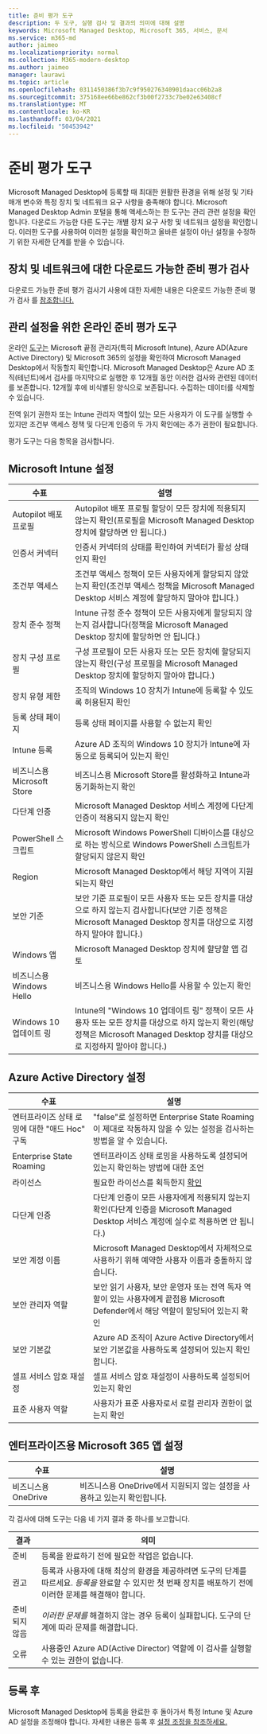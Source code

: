 ```yaml
---
title: 준비 평가 도구
description: 두 도구, 실행 검사 및 결과의 의미에 대해 설명
keywords: Microsoft Managed Desktop, Microsoft 365, 서비스, 문서
ms.service: m365-md
author: jaimeo
ms.localizationpriority: normal
ms.collection: M365-modern-desktop
ms.author: jaimeo
manager: laurawi
ms.topic: article
ms.openlocfilehash: 0311450386f3b7c9f950276340901daacc06b2a8
ms.sourcegitcommit: 375168ee66be862cf3b00f2733c7be02e63408cf
ms.translationtype: MT
ms.contentlocale: ko-KR
ms.lasthandoff: 03/04/2021
ms.locfileid: "50453942"
---
```

# <a name="readiness-assessment-tools"></a>준비 평가 도구

Microsoft Managed Desktop에 등록할 때 최대한 원활한 환경을 위해 설정 및 기타 매개 변수와 특정 장치 및 네트워크 요구 사항을 충족해야 합니다. Microsoft Managed Desktop Admin 포털을 통해 액세스하는 한 도구는 관리 관련 설정을 확인합니다. 다운로드 가능한 다른 도구는 개별 장치 요구 사항 및 네트워크 설정을 확인합니다. 이러한 도구를 사용하여 이러한 설정을 확인하고 올바른 설정이 아닌 설정을 수정하기 위한 자세한 단계를 받을 수 있습니다.

## <a name="downloadable-readiness-assessment-checker-for-devices-and-network"></a>장치 및 네트워크에 대한 다운로드 가능한 준비 평가 검사

다운로드 가능한 준비 평가 검사기 사용에 대한 자세한 내용은 다운로드 가능한 준비 평가 검사 를 [참조합니다.](readiness-assessment-downloadable.md)

## <a name="online-readiness-assessment-tool-for-management-settings"></a>관리 설정을 위한 온라인 준비 평가 도구

온라인 [도구는](https://aka.ms/mmdart) Microsoft 끝점 관리자(특히 Microsoft Intune), Azure AD(Azure Active Directory) 및 Microsoft 365의 설정을 확인하여 Microsoft Managed Desktop에서 작동할지 확인합니다. Microsoft Managed Desktop은 Azure AD 조직(테넌트)에서 검사를 마지막으로 실행한 후 12개월 동안 이러한 검사와 관련된 데이터를 보존합니다. 12개월 후에 비식별된 양식으로 보존됩니다. 수집하는 데이터를 삭제할 수 있습니다.

전역 읽기 권한자 또는 Intune 관리자 역할이 있는 모든 사용자가 이 도구를[](readiness-assessment-fix.md#conditional-access-policies) 실행할 수 있지만 [](readiness-assessment-fix.md#multifactor-authentication) 조건부 액세스 정책 및 다단계 인증의 두 가지 확인에는 추가 권한이 필요합니다.
 
평가 도구는 다음 항목을 검사합니다.

## <a name="microsoft-intune-settings"></a>Microsoft Intune 설정

|수표  |설명  |
|---------|---------|
|Autopilot 배포 프로필     | Autopilot 배포 프로필 할당이 모든 장치에 적용되지 않는지 확인(프로필을 Microsoft Managed Desktop 장치에 할당하면 안 됩니다.)        |
|인증서 커넥터     | 인증서 커넥터의 상태를 확인하여 커넥터가 활성 상태인지 확인   |
|조건부 액세스     | 조건부 액세스 정책이 모든 사용자에게 할당되지 않았는지  확인(조건부 액세스 정책을 Microsoft Managed Desktop 서비스 계정에 할당하지 말아야 합니다.)    |
|장치 준수 정책     | Intune 규정 준수 정책이 모든 사용자에게 할당되지  않는지 검사합니다(정책을 Microsoft Managed Desktop 장치에 할당하면 안 됩니다.)    |
|장치 구성 프로필     | 구성 프로필이 모든 사용자 또는 모든 장치에 할당되지 않는지  확인(구성 프로필을 Microsoft Managed Desktop 장치에 할당하지 말아야 합니다.)     |
|장치 유형 제한     | 조직의 Windows 10 장치가 Intune에 등록할 수 있도록 허용된지 확인        |
|등록 상태 페이지     | 등록 상태 페이지를 사용할 수 없는지 확인      |
|Intune 등록     | Azure AD 조직의 Windows 10 장치가 Intune에 자동으로 등록되어 있는지 확인         |
|비즈니스용 Microsoft Store     | 비즈니스용 Microsoft Store를 활성화하고 Intune과 동기화하는지 확인        |
|다단계 인증 | Microsoft Managed Desktop 서비스 계정에 다단계 인증이 적용되지 않는지 확인
|PowerShell 스크립트     | Microsoft Windows PowerShell 디바이스를 대상으로 하는  방식으로 Windows PowerShell 스크립트가 할당되지 않은지 확인    |
|Region     | Microsoft Managed Desktop에서 해당 지역이 지원되는지 확인        |
|보안 기준     | 보안 기준 프로필이 모든 사용자 또는 모든 장치를 대상으로 하지 않는지  검사합니다(보안 기준 정책은 Microsoft Managed Desktop 장치를 대상으로 지정하지 말아야 합니다.)       |
|Windows 앱     | Microsoft Managed Desktop 장치에 할당할 앱 검토      |
|비즈니스용 Windows Hello     | 비즈니스용 Windows Hello를 사용할 수 있는지 확인        |
|Windows 10 업데이트 링     | Intune의 "Windows 10 업데이트 링" 정책이 모든 사용자 또는 모든 장치를  대상으로 하지 않는지 확인(해당 정책은 Microsoft Managed Desktop 장치를 대상으로 지정하지 말아야 합니다.)     |


## <a name="azure-active-directory-settings"></a>Azure Active Directory 설정

|수표  |설명  |
|---------|---------|
|엔터프라이즈 상태 로밍에 대한 "애드 Hoc" 구독     | "false"로 설정하면 Enterprise State Roaming이 제대로 작동하지 않을 수 있는 설정을 검사하는 방법을 알 수 있습니다.  |
|Enterprise State Roaming     | 엔터프라이즈 상태 로밍을 사용하도록 설정되어 있는지 확인하는 방법에 대한 조언       |
|라이선스     | 필요한 라이선스를 획득한지 [확인](prerequisites.md#more-about-licenses)         |
|다단계 인증     | 다단계 인증이 모든 사용자에게 적용되지 않는지 확인(다단계 인증을 Microsoft Managed Desktop 서비스 계정에 실수로 적용하면 안 됩니다.)|
|보안 계정 이름   | Microsoft Managed Desktop에서 자체적으로 사용하기 위해 예약한 사용자 이름과 충돌하지 않습니다.        |
|보안 관리자 역할     | 보안 읽기 사용자, 보안 운영자 또는 전역 독자 역할이 있는 사용자에게 끝점용 Microsoft Defender에서 해당 역할이 할당되어 있는지 확인         |
|보안 기본값 | Azure AD 조직이 Azure Active Directory에서 보안 기본값을 사용하도록 설정되어 있는지 확인합니다. |
|셀프 서비스 암호 재설정     | 셀프 서비스 암호 재설정이 사용하도록 설정되어 있는지 확인        |
|표준 사용자 역할     | 사용자가 표준 사용자로서 로컬 관리자 권한이 없는지 확인         |


## <a name="microsoft-365-apps-for-enterprise-settings"></a>엔터프라이즈용 Microsoft 365 앱 설정

|수표  |설명  |
|---------|---------|
|비즈니스용 OneDrive     | 비즈니스용 OneDrive에서 지원되지 않는 설정을 사용하고 있는지 확인합니다.        |


각 검사에 대해 도구는 다음 네 가지 결과 중 하나를 보고합니다.


|결과  |의미  |
|---------|---------|
|준비     | 등록을 완료하기 전에 필요한 작업은 없습니다.        |
|권고    | 등록과 사용자에 대해 최상의 환경을 제공하려면 도구의 단계를 따르세요. *등록을* 완료할 수 있지만 첫 번째 장치를 배포하기 전에 이러한 문제를 해결해야 합니다.        |
|준비되지 않음 | *이러한 문제를* 해결하지 않는 경우 등록이 실패합니다. 도구의 단계에 따라 문제를 해결합니다.        |
|오류 | 사용중인 Azure AD(Active Director) 역할에 이 검사를 실행할 수 있는 권한이 없습니다. |

## <a name="after-enrollment"></a>등록 후

Microsoft Managed Desktop에 등록을 완료한 후 돌아가서 특정 Intune 및 Azure AD 설정을 조정해야 합니다. 자세한 내용은 등록 후 [설정 조정을 참조하세요.](../get-started/conditional-access.md)
